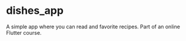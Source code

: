 # dishes_app

A simple app where you can read and favorite recipes. Part of an online Flutter course.
